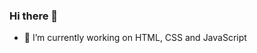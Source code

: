 ### Hi there 👋
- 🔭 I’m currently working on HTML, CSS and JavaScript


<!--
- 🌱 I’m currently studying programming at school
- 👯 I’m looking to collaborate on ...
- 🤔 I’m looking for help with ...
- 💬 Ask me about ...
- 📫 How to reach me: ...
- 😄 Pronouns: ...
- ⚡ Fun fact: ...
<--
